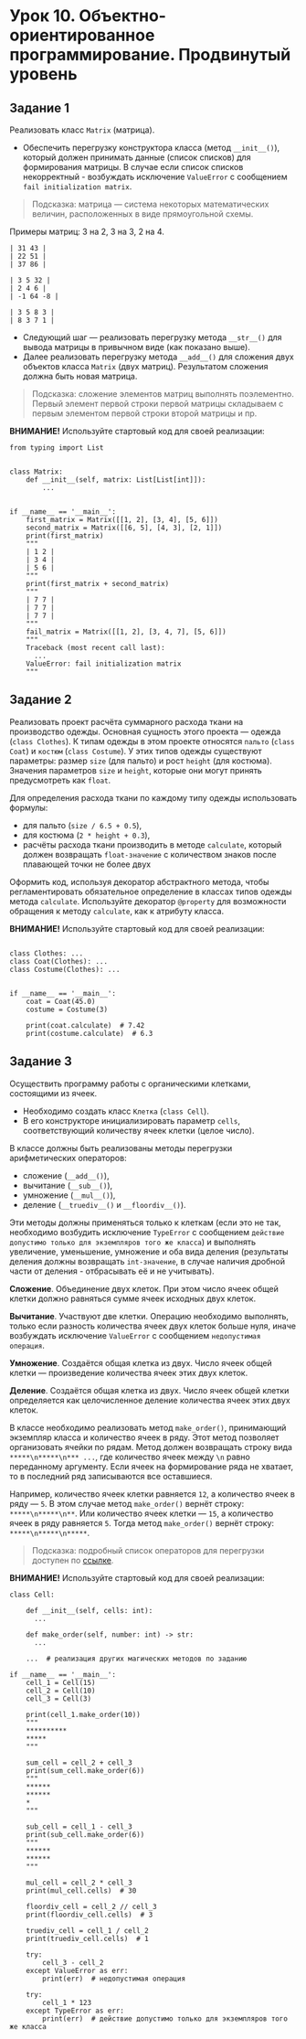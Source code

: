 # Урок 10. Объектно-ориентированное программирование. Продвинутый уровень

## Задание 1
Реализовать класс `Matrix` (матрица). 
* Обеспечить перегрузку конструктора класса (метод `__init__()`), который должен 
  принимать данные (список списков) для формирования матрицы. В случае если список списков некорректный - 
  возбуждать исключение `ValueError` с сообщением `fail initialization matrix`. 

> Подсказка: матрица — система некоторых математических величин, расположенных в виде 
> прямоугольной схемы.

Примеры матриц: 3 на 2, 3 на 3, 2 на 4.

```
| 31 43 |
| 22 51 |
| 37 86 |

| 3 5 32 |
| 2 4 6 |
| -1 64 -8 |
 
| 3 5 8 3 |
| 8 3 7 1 |
```

* Следующий шаг — реализовать перегрузку метода `__str__()` для вывода матрицы в привычном виде (как показано выше).
* Далее реализовать перегрузку метода `__add__()` для сложения двух объектов класса `Matrix` (двух матриц). 
  Результатом сложения должна быть новая матрица.

> Подсказка: сложение элементов матриц выполнять поэлементно. 
> Первый элемент первой строки первой матрицы складываем с первым элементом первой строки второй матрицы и пр.


**ВНИМАНИЕ!** Используйте стартовый код для своей реализации:

```(python)
from typing import List


class Matrix:
    def __init__(self, matrix: List[List[int]]):
        ...


if __name__ == '__main__':
    first_matrix = Matrix([[1, 2], [3, 4], [5, 6]])
    second_matrix = Matrix([[6, 5], [4, 3], [2, 1]])
    print(first_matrix)
    """
    | 1 2 |
    | 3 4 |
    | 5 6 |
    """
    print(first_matrix + second_matrix)
    """
    | 7 7 |
    | 7 7 |
    | 7 7 |
    """
    fail_matrix = Matrix([[1, 2], [3, 4, 7], [5, 6]])
    """
    Traceback (most recent call last):
      ...
    ValueError: fail initialization matrix
    """
```

## Задание 2
Реализовать проект расчёта суммарного расхода ткани на производство одежды. 
Основная сущность этого проекта — одежда (`class Clothes`). 
К типам одежды в этом проекте относятся `пальто` (`class Coat`) и `костюм` (`class Costume`). 
У этих типов одежды существуют параметры: размер `size` (для пальто) и рост `height` (для костюма). 
Значения параметров `size` и `height`, которые они могут принять предусмотреть как `float`.

Для определения расхода ткани по каждому типу одежды использовать формулы: 
* для пальто (`size / 6.5 + 0.5`), 
* для костюма (`2 * height + 0.3`),
* расчёты расхода ткани производить в методе `calculate`, который должен возвращать `float-значение` 
  с количеством знаков после плавающей точки не более двух

Оформить код, используя декоратор абстрактного метода, чтобы регламентировать обязательное определение 
в классах типов одежды метода `calculate`.
Используйте декоратор `@property` для возможности обращения к методу `calculate`, как к атрибуту класса. 


**ВНИМАНИЕ!** Используйте стартовый код для своей реализации:

```(python)

class Clothes: ...
class Coat(Clothes): ...
class Costume(Clothes): ...
    

if __name__ == '__main__':
    coat = Coat(45.0)
    costume = Costume(3)

    print(coat.calculate)  # 7.42
    print(costume.calculate)  # 6.3
```

## Задание 3
Осуществить программу работы с органическими клетками, состоящими из ячеек. 
* Необходимо создать класс `Клетка` (`class Cell`). 
* В его конструкторе инициализировать параметр `cells`, соответствующий количеству ячеек клетки (целое число). 

В классе должны быть реализованы методы перегрузки арифметических операторов: 
* сложение (`__add__()`), 
* вычитание (`__sub__()`), 
* умножение (`__mul__()`), 
* деление (`__truediv__()` и `__floordiv__()`). 
 
Эти методы должны применяться только к клеткам (если это не так, необходимо возбудить исключение 
`TypeError` с сообщением `действие допустимо только для экземпляров того же класса`) и выполнять 
увеличение, уменьшение, умножение и оба вида деления (результаты деления должны возвращать `int-значение`, 
в случае наличия дробной части от деления - отбрасывать её и не учитывать).

**Сложение**. Объединение двух клеток. При этом число ячеек общей клетки должно равняться 
сумме ячеек исходных двух клеток.

**Вычитание**. Участвуют две клетки. Операцию необходимо выполнять, только если разность количества ячеек 
двух клеток больше нуля, иначе возбуждать исключение `ValueError` с сообщением `недопустимая операция`.

**Умножение**. Создаётся общая клетка из двух. 
Число ячеек общей клетки — произведение количества ячеек этих двух клеток.

**Деление**. Создаётся общая клетка из двух. 
Число ячеек общей клетки определяется как целочисленное деление количества ячеек этих двух клеток.

В классе необходимо реализовать метод `make_order()`, принимающий экземпляр класса и количество ячеек в ряду. 
Этот метод позволяет организовать ячейки по рядам. Метод должен возвращать строку вида `*****\n*****\n*** ...`, 
где количество ячеек между `\n` равно переданному аргументу. Если ячеек на формирование ряда не хватает, 
то в последний ряд записываются все оставшиеся.

Например, количество ячеек клетки равняется `12`, а количество ячеек в ряду — `5`. 
В этом случае метод `make_order()` вернёт строку: `*****\n*****\n**`.
Или количество ячеек клетки — `15`, а количество ячеек в ряду равняется `5`. 
Тогда метод `make_order()` вернёт строку: `*****\n*****\n*****`.

> Подсказка: подробный список операторов для перегрузки доступен по [ссылке](https://pythonworld.ru/osnovy/peregruzka-operatorov.html).

**ВНИМАНИЕ!** Используйте стартовый код для своей реализации:

```(python)
class Cell:

    def __init__(self, cells: int):
      ...
      
    def make_order(self, number: int) -> str:
      ...
      
    ...  # реализация других магических методов по заданию
   
if __name__ == '__main__':
    cell_1 = Cell(15)
    cell_2 = Cell(10)
    cell_3 = Cell(3)

    print(cell_1.make_order(10))
    """
    **********
    *****
    """

    sum_cell = cell_2 + cell_3
    print(sum_cell.make_order(6))
    """
    ******
    ******
    *
    """

    sub_cell = cell_1 - cell_3
    print(sub_cell.make_order(6))
    """
    ******
    ******
    """

    mul_cell = cell_2 * cell_3
    print(mul_cell.cells)  # 30

    floordiv_cell = cell_2 // cell_3
    print(floordiv_cell.cells)  # 3

    truediv_cell = cell_1 / cell_2
    print(truediv_cell.cells)  # 1

    try:
        cell_3 - cell_2
    except ValueError as err:
        print(err)  # недопустимая операция

    try:
        cell_1 * 123
    except TypeError as err:
        print(err)  # действие допустимо только для экземпляров того же класса
    
```


